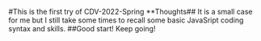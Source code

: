 #This is the first try of CDV-2022-Spring
**Thoughts##
It is a small case for me but I still take some times to recall some basic JavaSript coding syntax and skills.
##Good start! Keep going!
